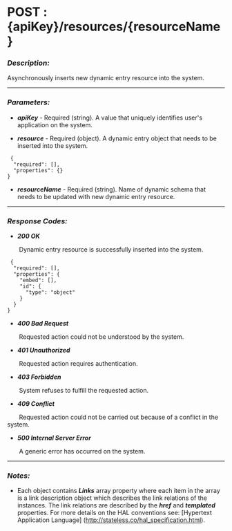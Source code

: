 
# POST : {apiKey}/resources/{resourceName} 

### *Description:* 
Asynchronously inserts new dynamic entry resource into the system. 



* * *
### *Parameters:*


- ***apiKey*** - Required (string). A value that uniquely identifies user&#39;s application on the system. 


- ***resource*** - Required (object). A dynamic entry object that needs to be inserted into the system. 

```
 {
  "required": [],
  "properties": {}
} 

```

- ***resourceName*** - Required (string). Name of dynamic schema that needs to be updated with new dynamic entry resource. 


* * *
### *Response Codes:*


- ***200  OK*** 

&nbsp;&nbsp;&nbsp;&nbsp;&nbsp;&nbsp; Dynamic entry resource is successfully inserted into the system. 

```
 {
  "required": [],
  "properties": {
    "embed": [],
    "id": {
      "type": "object"
    }
  }
} 

```

- ***400  Bad Request*** 

&nbsp;&nbsp;&nbsp;&nbsp;&nbsp;&nbsp; Requested action could not be understood by the system. 


- ***401  Unauthorized*** 

&nbsp;&nbsp;&nbsp;&nbsp;&nbsp;&nbsp; Requested action requires authentication. 


- ***403  Forbidden*** 

&nbsp;&nbsp;&nbsp;&nbsp;&nbsp;&nbsp; System refuses to fulfill the requested action. 


- ***409  Conflict*** 

&nbsp;&nbsp;&nbsp;&nbsp;&nbsp;&nbsp; Requested action could not be carried out because of a conflict in the system. 


- ***500  Internal Server Error*** 

&nbsp;&nbsp;&nbsp;&nbsp;&nbsp;&nbsp; A generic error has occurred on the system. 



* * *
### *Notes:* 
- Each object contains ***Links*** array property where each item in the array is a link description object which describes the link relations of the instances. The link relations are described by the ***href*** and ***templated*** properties. For more details on the HAL conventions see: [Hypertext Application Language] (http://stateless.co/hal_specification.html).

